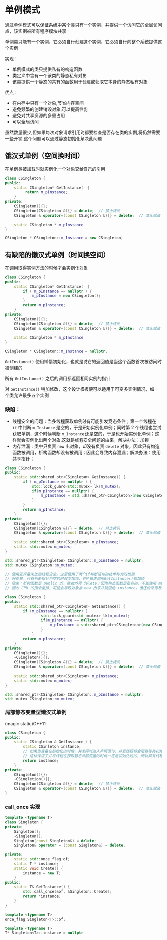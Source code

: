 # 单例模式

通过单例模式可以保证系统中某个类只有一个实例，并提供一个访问它的全局访问点，该实例被所有程序模块共享

单例类只能有一个实例，它必须自行创建这个实例，它必须自行向整个系统提供这个实例

实现：
- 单例模式的类只提供私有的构造函数
- 类定义中含有一个该类的静态私有对象
- 该类提供一个静态的共有的函数用于创建或获取它本身的静态私有对象

优点：
- 在内存中只有一个对象,节省内存空间
- 避免频繁的创建销毁对象,可以提高性能
- 避免对共享资源的多重占用
- 可以全局访问

虽然数量很少,但如果每次对象请求引用时都要检查是否存在类的实例,将仍然需要一些开销,这个问题可以通过静态初始化解决此问题


## 饿汉式单例（空间换时间）

在单例类被加载时就实例化一个对象交给自己的引用
```cpp
class CSingleton {  
public:  
    static CSingleton* GetInstance() {  
         return m_pInstance;  
    }  
private:  
    CSingleton(){};  
    CSingleton(CSingleton &){} = delete;  // 禁止拷贝
    CSingleton & operator=(const CSingleton &){} = delete;  // 禁止赋值
   
    static CSingleton * m_pInstance;  
}

CSingleton * CSingleton::m_Instance = new CSingleton;
```

## 有缺陷的懒汉式单例（时间换空间）

在调用取得实例方法的时候才会实例化对象

```cpp
class CSingleton {  
public:  
    static CSingleton* GetInstance() {  
        if ( m_pInstance == nullptr ) {
            m_pInstance = new CSingleton(); 
        } 
        return m_pInstance;  
    }  
private:  
    CSingleton(){};  
    CSingleton(CSingleton &){} = delete;  // 禁止拷贝
    CSingleton & operator=(const CSingleton &){} = delete;  // 禁止赋值
   
    static CSingleton * m_pInstance;  
}

CSingleton * CSingleton::m_Instance = nullptr;
```
`GetInstance()` 使用懒惰初始化，也就是说它的返回值是当这个函数首次被访问时被创建的

所有 `GetInstance()` 之后的调用都返回相同实例的指针

对 `GetInstance()` 稍加修改，这个设计模板便可以适用于可变多实例情况，如一个类允许最多五个实例

### 缺陷：
- 线程安全的问题：当多线程获取单例时有可能引发竞态条件；第一个线程在 `if` 中判断 `m_Instance` 是空的，于是开始实例化单例；同时第 2 个线程也尝试获取单例，这个时候判断 `m_Instance` 还是空的，于是也开始实例化单例；这样就会实例化出两个对象,这就是线程安全问题的由来，解决办法：加锁
- 内存泄漏：类中只负责 `new` 出对象，却没有负责 `delete` 对象，因此只有构造函数被调用，析构函数却没有被调用；因此会导致内存泄漏；解决办法：使用共享指针；

```cpp
class CSingleton {  
public:  
    static std::shared_ptr<CSingleton> GetInstance() {  
        if ( m_pInstance == nullptr ) {
            std::lock_guard<std::mutex> lk(m_mutex);
            if(m_pInstance == nullptr) {
                m_pInstance = std::shared_ptr<CSingleton>(new CSingleton); 
            }
        }
        return m_pInstance;  
    }  
private:  
    CSingleton(){};  
    CSingleton(CSingleton &){} = delete;  // 禁止拷贝
    CSingleton & operator=(const CSingleton &){} = delete;  // 禁止赋值
    
    static std::shared_ptr<CSingleton> m_pInstance;  
    static std::mutex m_mutex;
}

std::shared_ptr<CSingleton> CSingleton::m_pInstance = nullptr;
std::mutex CSingleton::m_mutex;

// 使用互斥量来达到线程安全。这里使用了两个if判断语句的技术称为双检锁
// 好处是，只有判断指针为空的时候才加锁，避免每次调用GetInstance()都加锁
// 隐患：析构函数是 public 的，能被外界 delete；因为构造函数是私有的，不能使用 make_shared
// 因为 CPU 的指令重排，可能会导致对象被 new 出来并赋值给 instance，但还没来得及初始化

class CSingleton {  
public:  
    static std::shared_ptr<CSingleton> GetInstance() {  
        if (m_pInstance == nullptr) {
                std::lock_guard<std::mutex> lk(m_mutex);
                if(m_pInstance == nullptr) {
                    m_pInstance = std::shared_ptr<CSingleton>(new CSingleton(), [](CSingleton * p){delete p}); 
                }
            }
        return m_pInstance;  
    }  
private:  
    CSingleton(){};  
    ~CSingleton(){};
    CSingleton(CSingleton &){} = delete;  // 禁止拷贝
    CSingleton & operator=(const CSingleton &){} = delete;  // 禁止赋值
    
    static std::shared_ptr<CSingleton> m_pInstance;  
    static std::mutex m_mutex;
}

std::shared_ptr<CSingleton> CSingleton::m_pInstance = nullptr;
std::mutex CSingleton::m_mutex;
```

### 局部静态变量型懒汉式单例 
(magic static)C++11
```cpp
class CSingleton {  
public:  
    static CSingleton & GetInstance() {  
        static CSinleton instance;  
        // 如果当变量在初始化的时候，并发同时进入声明语句，并发线程将会阻塞等待初始化结束
        // 这样保证了并发线程在获取静态局部变量的时候一定是初始化过的，所以具有线程安全性
        return instance;
    }  
private:  
    CSingleton(){};  
    ~CSingletion(){};
    CSingleton(CSingleton &){} = delete;  // 禁止拷贝
    CSingleton & operator=(const CSingleton &){} = delete;  // 禁止赋值
}
```

### call_once 实现

```cpp
template <typename T>
class Singleton {
private:
    Singleton();
    ~Singleton();
    Singleton(const Singleton&) = delete;
    Singleton& operator = (const Singleton&) = delete;

private:
    static std::once_flag of;
    static T * instance;
    static void Create() {
        instance = new T;
    }
public:
    static T& GetInstance() {
        std::call_once(&of, &Singleton::Create);
        return *instance;
    }
}

template <typename T>
once_flag Singleton<T>::of;

template <typename T>
T* Singleton<T>::instance = nullptr;
```